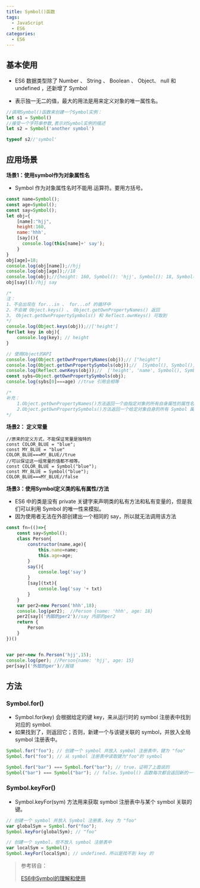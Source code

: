 ```yaml
---
title: Symbol()函数
tags:
  - JavaScript
  - ES6
categories:
  - ES6
---
```




## 基本使用

+ ES6 数据类型除了 Number 、 String 、 Boolean 、 Object、 null 和 undefined ，还新增了 Symbol 

+ 表示独一无二的值，最大的用法是用来定义对象的唯一属性名。


```js
//调用Symbol()函数来创建一个Symbol实例：
let s1 = Symbol()
//接受一个字符串参数,表示对Symbol实例的描述
let s2 = Symbol('another symbol')

typeof s2//'symbol'
```



## 应用场景

**场景1：使用symbol作为对象属性名**

+ Symbol 作为对象属性名时不能用.运算符。要用方括号。

```js
const name=Symbol();
const age=Symbol();
const say=Symbol();
let obj={
    [name]:"hjj",
    height:160,
    name:'hhh',
    [say](){
      console.log(this[name]+' say');  
    }
}
obj[age]=18;
console.log(obj[name]);//hjj
console.log(obj[age]);//18
console.log(obj);//{height: 160, Symbol(): 'hjj', Symbol(): 18, Symbol(): ƒ}
obj[say]()//hjj say

/*
注：
1、不会出现在 for...in 、 for...of 的循环中
2、不会被 Object.keys() 、 Object.getOwnPropertyNames() 返回
3、 Object.getOwnPropertySymbols() 和 Reflect.ownKeys() 可取到
*/
console.log(Object.keys(obj));//['height']
for(let key in obj){
    console.log(key); // height
}

// 使用Object的API
console.log(Object.getOwnPropertyNames(obj));// ["height"]
console.log(Object.getOwnPropertySymbols(obj));//  [Symbol(), Symbol(), Symbol()]
console.log(Reflect.ownKeys(obj));//  ['height', 'name', Symbol(), Symbol(), Symbol()]
const sybs=Object.getOwnPropertySymbols(obj);
console.log(sybs[0]===age) //true 引用会相等

/*
补充：
	1.Object.getOwnPropertyNames()方法返回一个由指定对象的所有自身属性的属性名（包括不可枚举属性但不包括Symbol值作为名称的属性）组成的数组。
    2.Object.getOwnPropertySymbols()方法返回一个给定对象自身的所有 Symbol 属性的数组。
*/
```



**场景2： 定义常量**

```JS
//原来的定义方式，不能保证常量是独特的
const COLOR_BLUE = "blue";
const MY_BLUE = "blue"
COLOR_BLUE===MY_BLUE//true
//可以保证这一组常量的值都不相等。
const COLOR_BLUE = Symbol("blue");
const MY_BLUE = Symbol("blue");
COLOR_BLUE===MY_BLUE//false
```

**场景3：使用Symbol定义类的私有属性/方法**

+ ES6 中的类是没有 private 关键字来声明类的私有方法和私有变量的，但是我们可以利用 Symbol 的唯一性来模拟。
+ 因为使用者无法在外部创建出一个相同的 say，所以就无法调用该方法

```js
const fn=(()=>{
    const say=Symbol();
    class Person{
        constructor(name,age){
            this.name=name;
            this.age=age;
        }
        say(){
            console.log('say')
        }
        [say](txt){
            console.log('say '+ txt)
        }
    }
    var per2=new Person('hhh',18);
    console.log(per2);  //Person {name: 'hhh', age: 18}
    per2[say]('内部的per2')//say 内部的per2
    return {
        Person
    }
})()


var per=new fn.Person('hjj',15);
console.log(per); //Person{name: 'hjj', age: 15}
per[say]('外部的per')//报错


```

## 方法

### Symbol.for()

+ Symbol.for(key) 会根据给定的键 key，来从运行时的 symbol 注册表中找到对应的 symbol.
+ 如果找到了，则返回它；否则，新建一个与该键关联的 symbol，并放入全局 symbol 注册表中。

```js
Symbol.for("foo"); // 创建一个 symbol 并放入 symbol 注册表中，键为 "foo"
Symbol.for("foo"); // 从 symbol 注册表中读取键为"foo"的 symbol

Symbol.for("bar") === Symbol.for("bar"); // true，证明了上面说的
Symbol("bar") === Symbol("bar"); // false，Symbol() 函数每次都会返回新的一个 symbol
```

### Symbol.keyFor()

+ Symbol.keyFor(sym) 方法用来获取 symbol 注册表中与某个 symbol 关联的键。

```js
// 创建一个 symbol 并放入 Symbol 注册表，key 为 "foo"
var globalSym = Symbol.for("foo"); 
Symbol.keyFor(globalSym); // "foo"

// 创建一个 symbol，但不放入 symbol 注册表中
var localSym = Symbol(); 
Symbol.keyFor(localSym); // undefined，所以是找不到 key 的
```





> 参考转自：
>
> [ES6中Symbol的理解和使用](https://blog.csdn.net/weixin_42384718/article/details/108478735)

